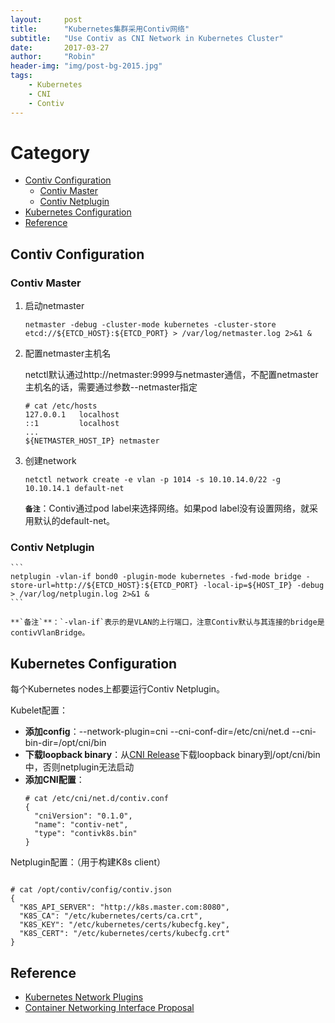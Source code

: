 ```yaml
---
layout:     post
title:      "Kubernetes集群采用Contiv网络"
subtitle:   "Use Contiv as CNI Network in Kubernetes Cluster"
date:       2017-03-27
author:     "Robin"
header-img: "img/post-bg-2015.jpg"
tags:
    - Kubernetes
    - CNI
    - Contiv
---
```


# Category

- [Contiv Configuration](#contiv-configuration)
	- [Contiv Master](#contiv-master)
	- [Contiv Netplugin](#contiv-netplugin)
- [Kubernetes Configuration](#kubernetes-configuration)
- [Reference](#reference)

## Contiv Configuration

### Contiv Master

1. 启动netmaster

	```
	netmaster -debug -cluster-mode kubernetes -cluster-store etcd://${ETCD_HOST}:${ETCD_PORT} > /var/log/netmaster.log 2>&1 &
	```

2. 配置netmaster主机名

	netctl默认通过http://netmaster:9999与netmaster通信，不配置netmaster主机名的话，需要通过参数--netmaster指定

	```
	# cat /etc/hosts
	127.0.0.1   localhost
	::1         localhost
	...
	${NETMASTER_HOST_IP} netmaster
	```

3. 创建network

	```
	netctl network create -e vlan -p 1014 -s 10.10.14.0/22 -g 10.10.14.1 default-net
	```

	**`备注`**：Contiv通过pod label来选择网络。如果pod label没有设置网络，就采用默认的default-net。

### Contiv Netplugin

	```
	netplugin -vlan-if bond0 -plugin-mode kubernetes -fwd-mode bridge -store-url=http://${ETCD_HOST}:${ETCD_PORT} -local-ip=${HOST_IP} -debug > /var/log/netplugin.log 2>&1 &
	```

	**`备注`**：`-vlan-if`表示的是VLAN的上行端口，注意Contiv默认与其连接的bridge是contivVlanBridge。


## Kubernetes Configuration

每个Kubernetes nodes上都要运行Contiv Netplugin。

Kubelet配置：
- **添加config**：--network-plugin=cni --cni-conf-dir=/etc/cni/net.d --cni-bin-dir=/opt/cni/bin
- **下载loopback binary**：从[CNI Release](https://github.com/containernetworking/cni/releases)下载loopback binary到/opt/cni/bin中，否则netplugin无法启动
- **添加CNI配置**：
	```
	# cat /etc/cni/net.d/contiv.conf
	{
	  "cniVersion": "0.1.0",
	  "name": "contiv-net",
	  "type": "contivk8s.bin"
	}
	```

Netplugin配置：（用于构建K8s client）
```

# cat /opt/contiv/config/contiv.json 
{
  "K8S_API_SERVER": "http://k8s.master.com:8080",
  "K8S_CA": "/etc/kubernetes/certs/ca.crt",
  "K8S_KEY": "/etc/kubernetes/certs/kubecfg.key",
  "K8S_CERT": "/etc/kubernetes/certs/kubecfg.crt"
}
```

## Reference
- [Kubernetes Network Plugins](https://kubernetes.io/docs/concepts/cluster-administration/network-plugins/)
- [Container Networking Interface Proposal](https://github.com/containernetworking/cni/blob/master/SPEC.md)